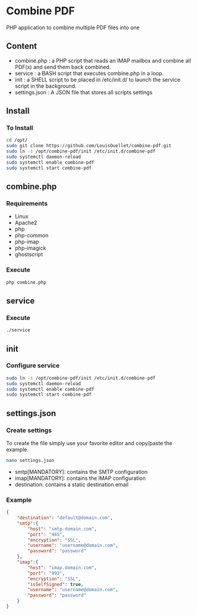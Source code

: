 # Combine PDF
PHP application to combine multiple PDF files into one

## Content

 - combine.php : a PHP script that reads an IMAP mailbox and combine all PDF(x) and send them back combined.
 - service : a BASH script that executes combine.php in a loop.
 - init : a SHELL script to be placed in /etc/init.d/ to launch the service script in the background.
 - settings.json : A JSON file that stores all scripts settings

## Install
### To Install

```BASH
cd /opt/
sudo git clone https://github.com/LouisOuellet/combine-pdf.git
sudo ln -s /opt/combine-pdf/init /etc/init.d/combine-pdf
sudo systemctl daemon-reload
sudo systemctl enable combine-pdf
sudo systemctl start combine-pdf
```

## combine.php
### Requirements

 - Linux
 - Apache2
 - php
 - php-common
 - php-imap
 - php-imagick
 - ghostscript

### Execute

```BASH
php combine.php
```

## service
### Execute

```BASH
./service
```

## init
### Configure service

```BASH
sudo ln -s /opt/combine-pdf/init /etc/init.d/combine-pdf
sudo systemctl daemon-reload
sudo systemctl enable combine-pdf
sudo systemctl start combine-pdf
```

## settings.json
### Create settings
To create the file simply use your favorite editor and copy/paste the example.

```BASH
nano settings.json
```

 - smtp[MANDATORY]: contains the SMTP configuration
 - imap[MANDATORY]: contains the IMAP configuration
 - destination: contains a static destination email


### Example
```JSON
{
    "destination": "default@domain.com",
    "smtp":{
        "host": "smtp.domain.com",
        "port": "465",
        "encryption": "SSL",
        "username": "username@domain.com",
        "password": "password"
    },
    "imap":{
        "host": "imap.domain.com",
        "port": "993",
        "encryption": "SSL",
        "isSelfSigned": true,
        "username": "username@domain.com",
        "password": "password"
    }
}
```

